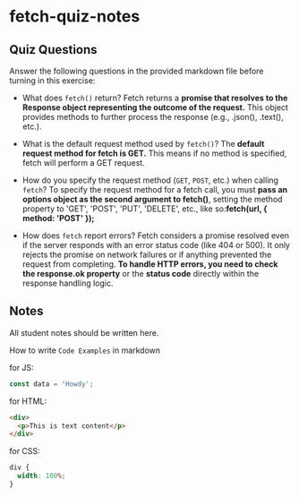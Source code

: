 # fetch-quiz-notes

## Quiz Questions

Answer the following questions in the provided markdown file before turning in this exercise:

- What does `fetch()` return?
  Fetch returns a **promise that resolves to the Response object representing the outcome of the request.** This object provides methods to further process the response (e.g., .json(), .text(), etc.).
- What is the default request method used by `fetch()`?
  The **default request method for fetch is GET.**
  This means if no method is specified, fetch will perform a GET request.

- How do you specify the request method (`GET`, `POST`, etc.) when calling `fetch`?
  To specify the request method for a fetch call, you must **pass an options object as the second argument to fetch()**, setting the method property to 'GET', 'POST', 'PUT', 'DELETE', etc., like so:**fetch(url, { method: 'POST' });**

- How does `fetch` report errors?
  Fetch considers a promise resolved even if the server responds with an error status code (like 404 or 500). It only rejects the promise on network failures or if anything prevented the request from completing. **To handle HTTP errors, you need to check the response.ok property** or the **status code** directly within the response handling logic.

## Notes

All student notes should be written here.

How to write `Code Examples` in markdown

for JS:

```javascript
const data = 'Howdy';
```

for HTML:

```html
<div>
  <p>This is text content</p>
</div>
```

for CSS:

```css
div {
  width: 100%;
}
```
